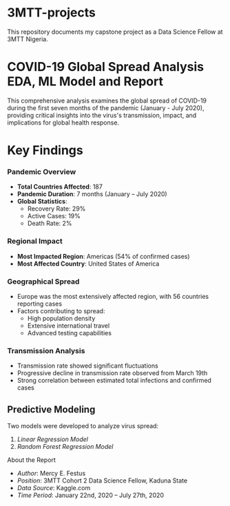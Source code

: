 # 3MTT-projects
This repository documents my capstone project as a Data Science Fellow at 3MTT Nigeria.

# COVID-19 Global Spread Analysis EDA, ML Model and Report

This comprehensive analysis examines the global spread of COVID-19 during the first seven months of the pandemic (January - July 2020), providing critical insights into the virus's transmission, impact, and implications for global health response.

# Key Findings

### Pandemic Overview
- **Total Countries Affected**: 187
- **Pandemic Duration**: 7 months (January – July 2020)
- **Global Statistics**:
  - Recovery Rate: 29%
  - Active Cases: 19%
  - Death Rate: 2%

### Regional Impact
- **Most Impacted Region**: Americas (54% of confirmed cases)
- **Most Affected Country**: United States of America


### Geographical Spread
- Europe was the most extensively affected region, with 56 countries reporting cases
- Factors contributing to spread:
  - High population density
  - Extensive international travel
  - Advanced testing capabilities


### Transmission Analysis
- Transmission rate showed significant fluctuations
- Progressive decline in transmission rate observed from March 19th
- Strong correlation between estimated total infections and confirmed cases

## Predictive Modeling
Two models were developed to analyze virus spread:
1. *Linear Regression Model*
2. *Random Forest Regression Model*
 

About the Report
- *Author*: Mercy E. Festus
- *Position*: 3MTT Cohort 2 Data Science Fellow, Kaduna State
- *Data Source*: Kaggle.com
- *Time Period*: January 22nd, 2020 – July 27th, 2020
